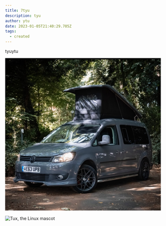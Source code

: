 ```yaml
---
title: 7tyu
description: tyu
author: ytu
date: 2023-01-05T21:40:29.705Z
tags:
  - created
---
```

tyuytu


 ![Tux, the Linux mascot](src/static/img/301913382_5484208301687109_5362021970709625296_n.jpg)

 ![Tux, the Linux mascot](https://mdg.imgix.net/assets/images/tux.png?auto=format&fit=clip&q=40&w=100)
